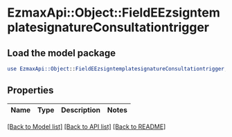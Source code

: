 # EzmaxApi::Object::FieldEEzsigntemplatesignatureConsultationtrigger

## Load the model package
```perl
use EzmaxApi::Object::FieldEEzsigntemplatesignatureConsultationtrigger;
```

## Properties
Name | Type | Description | Notes
------------ | ------------- | ------------- | -------------

[[Back to Model list]](../README.md#documentation-for-models) [[Back to API list]](../README.md#documentation-for-api-endpoints) [[Back to README]](../README.md)


